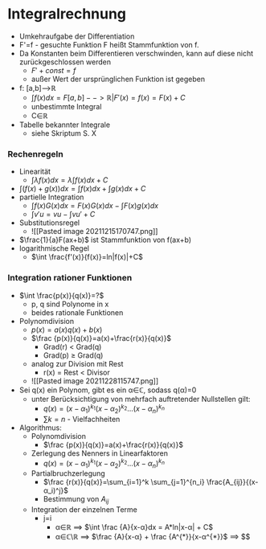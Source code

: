 # Integralrechnung
+ Umkehraufgabe der Differentiation
+ F'=f - gesuchte Funktion F heißt Stammfunktion von f.
+ Da Konstanten beim Differentieren verschwinden, kann auf diese nicht zurückgeschlossen werden
	+ $F'+const = f$
	+ außer Wert der ursprünglichen Funktion ist gegeben
+ f: [a,b]-->ℝ
	+ $\int f(x)dx={F[a,b]-->ℝ|F'(x)=f(x)}=F(x)+C$
	+ unbestimmte Integral
	+ C∈ℝ
+ Tabelle bekannter Integrale
	+ siehe Skriptum S. X

### Rechenregeln
+ Linearität
	+ $\int λf(x)dx=λ\int f(x)dx+C$
+ $\int (f(x)+g(x))dx=\int f(x)dx + \int g(x)dx + C$
+ partielle Integration
	+ $\int f(x)G(x)dx=F(x)G(x)dx-\int F(x)g(x)dx$
	+ $\int v'u =vu-\int v u' + C$
+ Substitutionsregel
	+ ![[Pasted image 20211215170747.png]]
+ $\frac{1}{a}F(ax+b)$ ist Stammfunktion von f(ax+b)
+ logarithmische Regel
	+ $\int \frac{f'(x)}{f(x)}=ln|f(x)|+C$

### Integration rationer Funktionen
+ $\int \frac{p(x)}{q(x)}=?$
	+ p, q sind Polynome in x
	+ beides rationale Funktionen
+ Polynomdivision
	+ $p(x)=a(x)q(x)+b(x)$
	+ $\frac {p(x)}{q(x)}=a(x)+\frac{r(x)}{q(x)}$
		+ Grad(r) < Grad(q)
		+ Grad(p) ≥ Grad(q)
	+ analog zur Division mit Rest
		+ r(x) = Rest < Divisor
	+ ![[Pasted image 20211228115747.png]]
+ Sei q(x) ein  Polynom, gibt es ein α∈ℂ,  sodass q(α)=0
	+ unter Berücksichtigung von mehrfach auftretender Nullstellen gilt:
		+ $q(x)=(x-α_1)^{k_1}(x-α_2)^{k_2}...(x-α_n)^{k_n}$
		+ $\sum k = n$ - Vielfachheiten
+ Algorithmus:
	+ Polynomdivision
		+ $\frac {p(x)}{q(x)}=a(x)+\frac{r(x)}{q(x)}$
	+ Zerlegung des Nenners in Linearfaktoren
		+ $q(x)=(x-α_1)^{k_1}(x-α_2)^{k_2}...(x-α_n)^{k_n}$
	+ Partialbruchzerlegung
		+ $\frac {r(x)}{q(x)}=\sum_{i=1}^k \sum_{j=1}^{n_i} \frac{A_{ij}}{(x-α_i)^j}$
		+ Bestimmung von $A_{ij}$
	+ Integration der einzelnen Terme
		+ j=i
			+ α∈ℝ ==> $\int \frac {A}{x-α}dx = A*ln|x-α| + C$
			+ α∈ℂ\\ℝ ==> $\frac {A}{x-α} + \frac {A^{*}}{x-α^{*}}$	==> $$